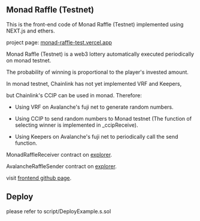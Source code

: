 ## Monad Raffle (Testnet)

This is the front-end code of Monad Raffle (Testnet) implemented using NEXT.js and ethers.

project page: [monad-raffle-test.vercel.app](https://monad-raffle-test.vercel.app)

Monad Raffle (Testnet) is a web3 lottery automatically executed periodically on monad testnet.

The probability of winning is proportional to the player's invested amount.

In monad testnet, Chainlink has not yet implemented VRF and Keepers, 

but Chainlink's CCIP can be used in monad. Therefore:

- Using VRF on Avalanche's fuji net to generate random numbers. 

- Using CCIP to send random numbers to Monad testnet (The function of selecting winner is implemented in _ccipReceive).

- Using Keepers on Avalanche's fuji net to periodically call the send function. 

MonadRaffleReceiver contract on [explorer](https://testnet.monadexplorer.com/address/0x472ed72434B35Bd562886256B5De87E887340D25?tab=Contract).

AvalancheRaffleSender contract on [explorer](https://subnets-test.avax.network/c-chain/address/0x528508327b2fa3b5d622b7c83152f8fe5d6fa3f7).

visit [frontend github page](https://github.com/YUPOBO/monad-raffle-test).

## Deploy

please refer to script/DeployExample.s.sol